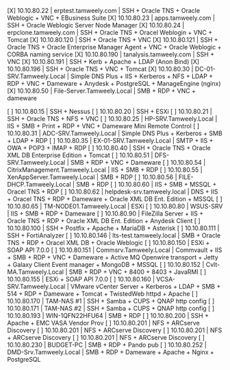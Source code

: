 [X] 10.10.80.22 | erptest.tamweely.com | SSH + Oracle TNS + Oracle Weblogic + VNC + EBusiness Suite
[X] 10.10.80.23 | apps.tamweely.com | SSH + Oracle Weblogic Server Node Manager
[X] 10.10.80.24 | erpclone.tamweely.com | SSH + Oracle TNS + Oracel Weblogin + VNC + Tomcat
[X] 10.10.80.120 | SSH + Oracle TNS + VNC
[X] 10.10.80.121 | SSH + Oracle TNS + Oracle Enterprise Manager Agent + VNC + Oracle Weblogic + CORBA naming service
[X] 10.10.80.190 | tanalysis.tamweely.com | SSH + VNC
[X] 10.10.80.191 | SSH + Kerb + Apache + LDAP (Anon Bind)
[X] 10.10.80.196 | SSH + Oracle TNS + VNC + Tomcat
[X] 10.10.80.30 | DC-01-SRV.Tamweely.Local | Simple DNS Plus + IIS + Kerberos + NFS + LDAP + RDP + VNC + Dameware + Anydesk + PostgreSQL + ManageEngine (nginx)
[X] 10.10.80.50 | File-Server.Tamweely.Local | SMB + RDP + VNC + dameware

[ ] 10.10.80.15 | SSH + Nessus
[ ] 10.10.80.20 | SSH + ESXi
[ ] 10.10.80.21 | SSH + Oracle TNS + NFS + VNC
[ ] 10.10.80.25 | HP-SRV.Tamweely.Local | IIS + SMB + Print + RDP + VNC + Dameware Mini Remote Control
[ ] 10.10.80.31 | ADC-SRV.Tamweely.Local | Simple DNS Plus + Kerberos + SMB + LDAP + RDP
[ ] 10.10.80.35 | EX-01-SRV.Tamweely.Local | SMTP + IIS + OWA + POP3 + IMAP + RDP
[ ] 10.10.80.40 | SSH + Oracle TNS + Oracle XML DB Enterprise Edition + Tomcat
[ ] 10.10.80.51 | DFS-SRV.Tamweely.Local | SMB + RDP + VNC + Dameware
[ ] 10.10.80.54 | CitrixManagement.Tamweely.Local | IIS + SMB + RDP
[ ] 10.10.80.55 | XenAppServer.Tamweely.Local | SMB + RDP
[ ] 10.10.80.56 | FILE-DHCP.Tamweely.Local | SMB + RDP
[ ] 10.10.80.60 | IIS + SMB + MSSQL + Oracel TNS + RDP
[ ] 10.10.80.62 | helpdesk-srv.tamweely.local | DNS + IIS + Oracel TNS + RDP + Dameware + Oracle XML DB Ent. Edition + MSSQL
[ ] 10.10.80.65 | TM-NODE01.Tamweely.Local | ESXi
[ ] 10.10.80.80 | WSUS-SRV | IIS + SMB + RDP + Dameware
[ ] 10.10.80.90 | FileZilla Server + IIS + Oracle TNS + RDP + Oracle XML DB Ent. Edition + Anydesk Client
[ ] 10.10.80.100 | SSH + Postfix + Apache + MariaDB + Asterisk
[ ] 10.10.80.111 | SSH + FortiAnalyzer
[ ] 10.10.80.146 | lts-test.tamweely.local | SMB + Oracle TNS + RDP + Oracel XML DB + Oracle Weblogic
[ ] 10.10.80.150 | ESXi + SOAP API 7.0.0
[ ] 10.10.80.151 | Commsrv.Tamweely.Local | Commvault + IIS + SMB + RDP + VNC + Dameware + Active MQ Openwire transport + Jetty + Galaxy Client Event manager + MongoDB + MSSQL
[ ] 10.10.80.152 | Cvlt-MA.Tamweely.Local | SMB + RDP + VNC + 8400 + 8403 + JavaRMI
[ ] 10.10.80.155 | ESXi + SOAP API 7.0.0
[ ] 10.10.80.160 | VCSA-SRV.Tamweely.Local | VMware vCenter Server + Kerberos + LDAP + SMB + 514 + RDP + Dameware + Tomcat + TwistedWeb httpd + Apache
[ ] 10.10.80.170 | TAM-NAS #1 | SSH + Samba + CUPS + QNAP http config
[ ] 10.10.80.171 | TAM-NAS #2 | SSH + Samba + CUPS + QNAP http config
[ ] 10.10.80.193 | WIN-1QFN22HFU64 | SMB + RDP
[ ] 10.10.80.200 | SSH + Apache + EMC VASA Vendor Prov
[ ] 10.10.80.201 | NFS + ARCserve Discovery
[ ] 10.10.80.201 | NFS + ARCserve Discovery
[ ] 10.10.80.201 | NFS + ARCserve Discovery
[ ] 10.10.80.201 | NFS + ARCserve Discovery
[ ] 10.10.80.230 | BUDGET-PC | SMB + RDP + Pando pub
[ ] 10.10.80.252 | DMD-Srv.Tamweely.Local | SMB + RDP + Dameware + Apache + Nginx + PostgreSQL